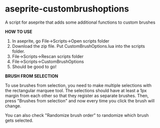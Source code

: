 # aseprite-custombrushoptions
A script for aseprite that adds some additional functions to custom brushes

**HOW TO USE**

1. In aseprite, go File->Scripts->Open scripts folder
2. Download the zip file. Put CustomBrushOptions.lua into the scripts folder.
3. File->Scripts->Rescan scripts folder
4. File->Scripts->CustomBrushOptions
5. Should be good to go!

**BRUSH FROM SELECTION**

To use brushes from selection, you need to make multiple selections with the rectangular marquee tool. The selections should have at least a 1px margin from each other so that they register as separate brushes. Then, press "Brushes from selection" and now every time you click the brush will change. 

You can also check "Randomize brush order" to randomize which brush gets selected.
